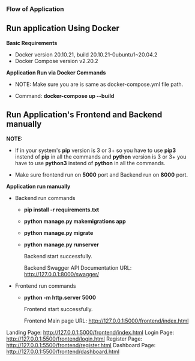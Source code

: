 ### Flow of Application

## Run application Using Docker

**Basic Requirements**

- Docker version 20.10.21, build 20.10.21-0ubuntu1~20.04.2
- Docker Compose version v2.20.2

**Application Run via Docker Commands**

- NOTE: Make sure you are is same as docker-compose.yml file path.

- Command: **docker-compose up --build**

## Run Application's Frontend and Backend manually

**NOTE:**

- If in your system's **pip** version is 3 or 3+ so you have to use **pip3** instend of **pip** in all the commands and **python** version is 3 or 3+ you have to use **python3** instend of **python** in all the commands.

- Make sure frontend run on **5000** port and Backend run on **8000** port.

**Application run manually**

- Backend run commands

  - **pip install -r requirements.txt**
  - **python manage.py makemigrations app**
  - **python manage.py migrate**
  - **python manage.py runserver**

    Backend start successfully.

    Backend Swagger API Documentation URL: http://127.0.0.1:8000/swagger/

- Frontend run commands

  - **python -m http.server 5000**

    Frontend start successfully.

    Frontend Main page URL: http://127.0.0.1:5000/frontend/index.html

Landing Page: http://127.0.0.1:5000/frontend/index.html
Login Page: http://127.0.0.1:5500/frontend/login.html
Register Page: http://127.0.0.1:5500/frontend/register.html
Dashboard Page: http://127.0.0.1:5500/frontend/dashboard.html
